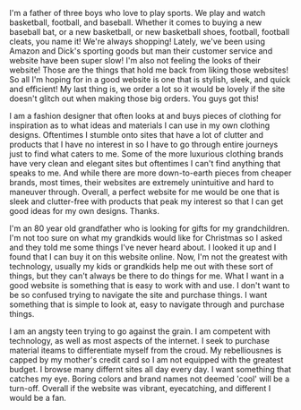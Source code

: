 I'm a father of three boys who love to play sports. We play and watch basketball, football, and baseball. Whether it comes to buying a new baseball bat, or a new basketball, or new basketball shoes, football, football cleats, you name it! We're always shopping! Lately, we've been using Amazon and Dick's sporting goods but man their customer service and website have been super slow! I'm also not feeling the looks of their website! Those are the things that hold me back from liking those websites! So all I'm hoping for in a good website is one that is stylish, sleek, and quick and efficient! My last thing is, we order a lot so it would be lovely if the site doesn't glitch out when making those big orders. You guys got this!

I am a fashion designer that often looks at and buys pieces of clothing for inspiration as to what ideas and materials I can use in my own clothing designs. Oftentimes I stumble onto sites that have a lot of clutter and products that I have no interest in so I have to go through entire journeys just to find what caters to me. Some of the more luxurious clothing brands have very clean and elegant sites but oftentimes I can't find anything that speaks to me. And while there are more down-to-earth pieces from cheaper brands, most times, their websites are extremely unintuitive and hard to maneuver through. Overall, a perfect website for me would be one that is sleek and clutter-free with products that peak my interest so that I can get good ideas for my own designs. Thanks.

I'm an 80 year old grandfather who is looking for gifts for my grandchildren. I'm not too sure on what my grandkids would like for Christmas so I asked and they told me some things I've never heard about. I looked it up and I found that I can buy it on this website online. Now, I'm not the greatest with technology, usually my kids or grandkids help me out with these sort of things, but they can't always be there to do things for me. What I want in a good website is something that is easy to work with and use. I don't want to be so confused trying to navigate the site and purchase things. I want something that is simple to look at, easy to navigate through and purchase things.

I am an angsty teen trying to go against the grain. I am competent with technology, as well as most aspects of the internet. I seek to purchase material iteams to differentiate myself from the croud. My rebelliousnes is capped by my mother's credit card so I am not equipped with the greatest budget. I browse many differnt sites all day every day. I want something that catches my eye. Boring colors and brand names not deemed 'cool' will be a turn-off. Overall if the website was vibrant, eyecatching, and different I would be a fan. 